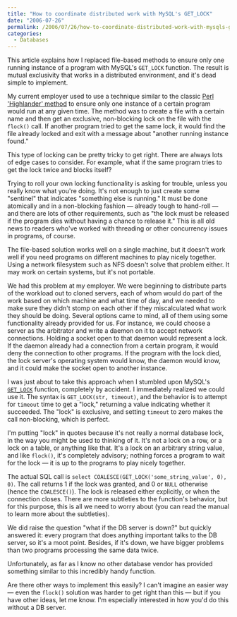 ```yaml
---
title: "How to coordinate distributed work with MySQL's GET_LOCK"
date: "2006-07-26"
permalink: /2006/07/26/how-to-coordinate-distributed-work-with-mysqls-get_lock/
categories:
  - Databases
---
```

This article explains how I replaced file-based methods to ensure only one running instance of a program with MySQL's `GET_LOCK` function. The result is mutual exclusivity that works in a distributed environment, and it's dead simple to implement.

My current employer used to use a technique similar to the classic [Perl 'Highlander' method][1] to ensure only one instance of a certain program would run at any given time. The method was to create a file with a certain name and then get an exclusive, non-blocking lock on the file with the `flock()` call. If another program tried to get the same lock, it would find the file already locked and exit with a message about "another running instance found."

This type of locking can be pretty tricky to get right. There are always lots of edge cases to consider. For example, what if the same program tries to get the lock twice and blocks itself?

Trying to roll your own locking functionality is asking for trouble, unless you really know what you're doing. It's not enough to just create some "sentinel" that indicates "something else is running." It must be done atomically and in a non-blocking fashion &#8212; already tough to hand-roll &#8212; and there are lots of other requirements, such as "the lock must be released if the program dies without having a chance to release it." This is all old news to readers who've worked with threading or other concurrency issues in programs, of course.

The file-based solution works well on a single machine, but it doesn't work well if you need programs on different machines to play nicely together. Using a network filesystem such as NFS doesn't solve that problem either. It may work on certain systems, but it's not portable.

We had this problem at my employer. We were beginning to distribute parts of the workload out to cloned servers, each of whom would do part of the work based on which machine and what time of day, and we needed to make sure they didn't stomp on each other if they miscalculated what work they should be doing. Several options came to mind, all of them using some functionality already provided for us. For instance, we could choose a server as the arbitrator and write a daemon on it to accept network connections. Holding a socket open to that daemon would represent a lock. If the daemon already had a connection from a certain program, it would deny the connection to other programs. If the program with the lock died, the lock server's operating system would know, the daemon would know, and it could make the socket open to another instance.

I was just about to take this approach when I stumbled upon MySQL's [`GET_LOCK`][2] function, completely by accident. I immediately realized we could use it. The syntax is `GET_LOCK(str, timeout)`, and the behavior is to attempt for `timeout` time to get a "lock," returning a value indicating whether it succeeded. The "lock" is exclusive, and setting `timeout` to zero makes the call non-blocking, which is perfect.

I'm putting "lock" in quotes because it's not really a normal database lock, in the way you might be used to thinking of it. It's not a lock on a row, or a lock on a table, or anything like that. It's a lock on an arbitrary string value, and like `flock()`, it's completely advisory; nothing forces a program to wait for the lock &#8212; it is up to the programs to play nicely together.

The actual SQL call is `select COALESCE(GET_LOCK('some_string_value', 0), 0)`. The call returns 1 if the lock was granted, and 0 or `NULL` otherwise (hence the `COALESCE()`). The lock is released either explicitly, or when the connection closes. There are more subtleties to the function's behavior, but for this purpose, this is all we need to worry about (you can read the manual to learn more about the subtleties).

We did raise the question "what if the DB server is down?" but quickly answered it: every program that does anything important talks to the DB server, so it's a moot point. Besides, if it's down, we have bigger problems than two programs processing the same data twice.

Unfortunately, as far as I know no other database vendor has provided something similar to this incredibly handy function.

Are there other ways to implement this easily? I can't imagine an easier way &#8212; even the `flock()` solution was harder to get right than this &#8212; but if you have other ideas, let me know. I'm especially interested in how you'd do this without a DB server.

 [1]: http://www.stonehenge.com/merlyn/WebTechniques/col54.html
 [2]: http://dev.mysql.com/doc/refman/5.0/en/miscellaneous-functions.html
